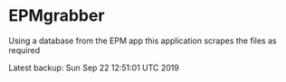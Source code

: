 # EPMgrabber
Using a database from the EPM app this application scrapes the files as required


Latest backup: Sun Sep 22 12:51:01 UTC 2019
